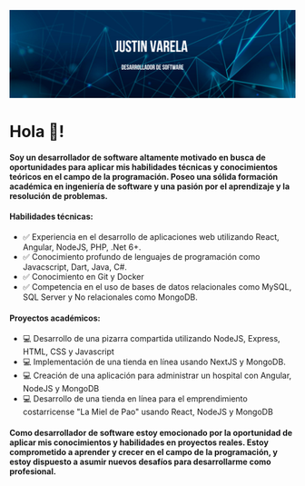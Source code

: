![Justin Varela](https://raw.githubusercontent.com/justin-rgb/justin-rgb/main/banner_justin_varela.png)

# **Hola 👋!**

#### Soy un desarrollador de software altamente motivado en busca de oportunidades para aplicar mis habilidades técnicas y conocimientos teóricos en el campo de la programación. Poseo una sólida formación académica en ingeniería de software y una pasión por el aprendizaje y la resolución de problemas.

#### Habilidades técnicas:
- ✅ Experiencia en el desarrollo de aplicaciones web utilizando React, Angular, NodeJS, PHP, .Net 6+.
- ✅ Conocimiento profundo de lenguajes de programación como Javacscript, Dart, Java, C#.
- ✅ Conocimiento en Git y Docker
- ✅ Competencia en el uso de bases de datos relacionales como MySQL, SQL Server y No relacionales como MongoDB.
 
#### Proyectos académicos:
- 💻 Desarrollo de una pizarra compartida utilizando NodeJS, Express, HTML, CSS y Javascript
- 💻 Implementación de una tienda en línea usando NextJS y MongoDB.
- 💻 Creación de una aplicación para administrar un hospital con Angular, NodeJS y MongoDB
- 💻 Desarrollo de una tienda en línea para el emprendimiento costarricense "La Miel de Pao" usando React, NodeJS y MongoDB

 
#### Como desarrollador de software estoy emocionado por la oportunidad de aplicar mis conocimientos y habilidades en proyectos reales. Estoy comprometido a aprender y crecer en el campo de la programación, y estoy dispuesto a asumir nuevos desafíos para desarrollarme como profesional.
